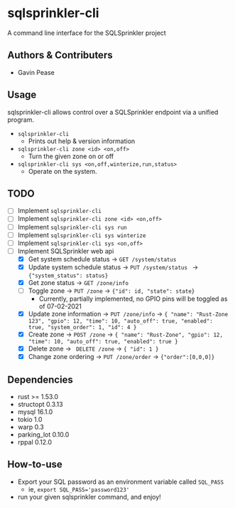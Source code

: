 # sqlsprinkler-cli

A command line interface for the SQLSprinkler project

## Authors & Contributers

- Gavin Pease

## Usage

sqlsprinkler-cli allows control over a SQLSprinkler endpoint via a unified program.

* `sqlsprinkler-cli`
    - Prints out help & version information
* `sqlsprinkler-cli zone <id> <on,off>`
    - Turn the given zone on or off
* `sqlsprinkler-cli sys <on,off,winterize,run,status>`
    - Operate on the system.

## TODO

* [ ] Implement `sqlsprinkler-cli`
* [ ] Implement `sqlsprinkler-cli zone <id> <on,off>`
* [ ] Implement `sqlsprinkler-cli sys run`
* [ ] Implement `sqlsprinkler-cli sys winterize`
* [ ] Implement `sqlsprinkler-cli sys <on,off>`
* [ ] Implement SQLSprinkler web api
    * [x] Get system schedule status → `GET /system/status`
    * [x] Update system schedule status → `PUT /system/status ` → `{"system_status": status}`
    * [x] Get zone status → `GET /zone/info`
    * [ ] Toggle zone → `PUT /zone` → `{"id": id, "state": state}`
        - Currently, partially implemented, no GPIO pins will be toggled as of 07-02-2021
    * [x] Update zone information → `PUT /zone/info` → `{
      "name": "Rust-Zone 123",
      "gpio": 12,
      "time": 10,
      "auto_off": true,
      "enabled": true,
      "system_order": 1,
      "id": 4 }`
    * [x] Create zone → `POST /zone` → `{
      "name": "Rust-Zone",
      "gpio": 12,
      "time": 10,
      "auto_off": true,
      "enabled": true }`
    * [x] Delete zone → ` DELETE /zone` → `{
      "id": 1 }`
    * [x] Change zone ordering → `PUT /zone/order` → `{"order":[0,0,0]}`

## Dependencies

* rust >= 1.53.0
* structopt 0.3.13
* mysql 16.1.0
* tokio 1.0
* warp 0.3
* parking_lot 0.10.0
* rppal 0.12.0

## How-to-use

* Export your SQL password as an environment variable called `SQL_PASS`
    - ie, `export SQL_PASS='password123'`
* run your given sqlsprinkler command, and enjoy!